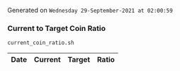 Generated on `Wednesday 29-September-2021 at 02:00:59`

### Current to Target Coin Ratio
`current_coin_ratio.sh`

Date|Current|Target|Ratio
---|---|---|---
